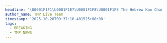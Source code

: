 ```yaml
---
headline: "\U0001F1F1\U0001F1E7\U0001F1F8\U0001F1FE The Hebrew Kan Channel reports that Hezbollah has successfully smuggled hundreds of short-range missiles through Syria in recent months."
author_name: TMP Live Team
timestamp: '2025-10-28T09:37:16.401525+00:00'
tags:
  - BREAKING
  - TMP NEWS
---
```


